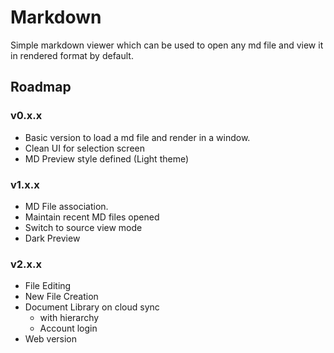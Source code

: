 # Markdown

Simple markdown viewer which can be used to open any md file and view it in rendered format by default.

## Roadmap

### v0.x.x 

- Basic version to load a md file and render in a window.
- Clean UI for selection screen
- MD Preview style defined (Light theme)

### v1.x.x 

- MD File association.
- Maintain recent MD files opened
- Switch to source view mode
- Dark Preview

### v2.x.x

- File Editing
- New File Creation
- Document Library on cloud sync
    - with hierarchy
    - Account login
- Web version
